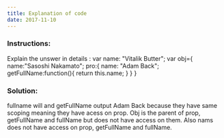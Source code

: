 ```yaml
---
title: Explanation of code
date: 2017-11-10
---
```


### Instructions:
Explain the unswer in details :
var name: "Vitalik Butter";
var obj={
    name:"Sasoshi Nakamato";
    pro:{
        name: "Adam Back";
    getFullName:function(){
        return this.name;
    }
}
}
### Solution:
fullname will and getFullName output Adam Back because they have same scoping meaning they have acess on prop.
Obj is the parent of prop, getFullName and fullName but does not have access on them.
Also nams does not have access on prop, getFullName and fullName.



